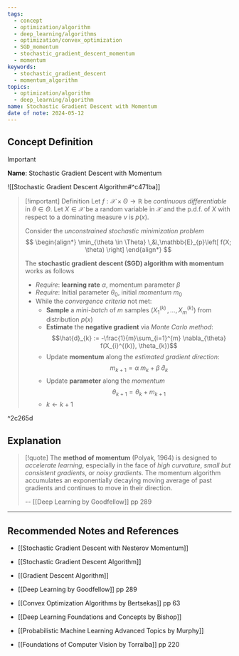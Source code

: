 ```yaml
---
tags:
  - concept
  - optimization/algorithm
  - deep_learning/algorithms
  - optimization/convex_optimization
  - SGD_momentum
  - stochastic_gradient_descent_momentum
  - momentum
keywords:
  - stochastic_gradient_descent
  - momentum_algorithm
topics:
  - optimization/algorithm
  - deep_learning/algorithm
name: Stochastic Gradient Descent with Momentum
date of note: 2024-05-12
---
```


## Concept Definition

>[!important]
>**Name**: Stochastic Gradient Descent with Momentum

![[Stochastic Gradient Descent Algorithm#^c471ba]]


>[!important] Definition
>Let  $f: \mathcal{X} \times \Theta \to \mathbb{R}$ be *continuous differentiable* in $\theta\in \Theta$. Let $X \in \mathcal{X}$ be a random variable in $\mathcal{X}$ and the p.d.f. of $X$ with respect to a dominating measure $\nu$ is $p(x)$.
>
>Consider the *unconstrained stochastic minimization problem*
>$$
>\begin{align*}
> \min_{\theta \in \Theta} \,&\,\mathbb{E}_{p}\left[  f(X; \theta) \right]
>\end{align*}
>$$
>
>The **stochastic gradient descent (SGD) algorithm with momentum** works as follows
>- *Require*: **learning rate** $\alpha$, momentum parameter $\beta$
>- *Require*: Initial parameter $\theta_{0}$, initial *momentum* $m_{0}$
>- While the *convergence criteria* not met:
>	- **Sample** a *mini-batch* of $m$ samples $(X_{1}^{(k)} \,{,}\ldots{,}\,X_{m}^{(k)} )$ from distribution $p(x)$
>	- **Estimate** the **negative gradient** via *Monte Carlo method*: $$\hat{d}_{k} := -\frac{1}{m}\sum_{i=1}^{m} \nabla_{\theta} f(X_{i}^{(k)}, \theta_{k})$$
>	- Update **momentum** along the *estimated gradient direction*:  $$m_{k+1} =  \alpha\;m_{k} + \beta\;\hat{d}_{k}$$ 
>	- Update **parameter** along the *momentum* $$\theta_{k+1} = \theta_{k} + m_{k+1}$$ 
>	- $k \leftarrow k+1$

^2c265d





## Explanation

>[!quote]
>The **method of momentum** (Polyak, 1964) is designed to *accelerate learning*, especially in the face of *high curvature*, *small but consistent gradients*, or *noisy gradients*. The momentum algorithm accumulates an exponentially decaying moving average of past gradients and continues to move in their direction.
>
>--  [[Deep Learning by Goodfellow]] pp 289



-----------
##  Recommended Notes and References

- [[Stochastic Gradient Descent with Nesterov Momentum]]
- [[Stochastic Gradient Descent Algorithm]]
- [[Gradient Descent Algorithm]]


- [[Deep Learning by Goodfellow]] pp 289
- [[Convex Optimization Algorithms by Bertsekas]] pp 63
- [[Deep Learning Foundations and Concepts by Bishop]]
- [[Probabilistic Machine Learning Advanced Topics by Murphy]]
- [[Foundations of Computer Vision by Torralba]] pp 220